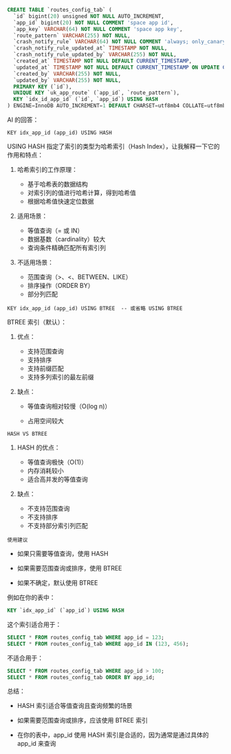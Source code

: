 ```sql
CREATE TABLE `routes_config_tab` (
  `id` bigint(20) unsigned NOT NULL AUTO_INCREMENT,
  `app_id` bigint(20) NOT NULL COMMENT 'space app id',
  `app_key` VARCHAR(64) NOT NULL COMMENT 'space app key',
  `route_pattern` VARCHAR(255) NOT NULL,
  `crash_notify_rule` VARCHAR(64) NOT NULL COMMENT 'always; only_canary; only_live; never',
  `crash_notify_rule_updated_at` TIMESTAMP NOT NULL,
  `crash_notify_rule_updated_by` VARCHAR(255) NOT NULL,
  `created_at` TIMESTAMP NOT NULL DEFAULT CURRENT_TIMESTAMP,
  `updated_at` TIMESTAMP NOT NULL DEFAULT CURRENT_TIMESTAMP ON UPDATE CURRENT_TIMESTAMP,
  `created_by` VARCHAR(255) NOT NULL,
  `updated_by` VARCHAR(255) NOT NULL,
  PRIMARY KEY (`id`),
  UNIQUE KEY `uk_app_route` (`app_id`, `route_pattern`),
  KEY `idx_id_app_id` (`id`, `app_id`) USING HASH
) ENGINE=InnoDB AUTO_INCREMENT=1 DEFAULT CHARSET=utf8mb4 COLLATE=utf8mb4_general_ci
```



AI 的回答：

```
KEY idx_app_id (app_id) USING HASH
```

USING HASH 指定了索引的类型为哈希索引（Hash Index），让我解释一下它的作用和特点：

1. 哈希索引的工作原理：
   + 基于哈希表的数据结构
   + 对索引列的值进行哈希计算，得到哈希值
   + 根据哈希值快速定位数据

2. 适用场景：
   + 等值查询（= 或 IN）
   + 数据基数（cardinality）较大
   + 查询条件精确匹配所有索引列

3. 不适用场景：
   + 范围查询（>、<、BETWEEN、LIKE）
   + 排序操作（ORDER BY）
   + 部分列匹配



```
KEY idx_app_id (app_id) USING BTREE  -- 或省略 USING BTREE
```

BTREE 索引（默认）：

1. 优点：
   + 支持范围查询
   + 支持排序
   + 支持前缀匹配
   + 支持多列索引的最左前缀

2. 缺点：

   + 等值查询相对较慢（O(log n)）

   +  占用空间较大

```
HASH VS BTREE
```

1. HASH 的优点：
   + 等值查询极快（O(1)）
   + 内存消耗较小
   + 适合高并发的等值查询

2. 缺点：
   + 不支持范围查询
   + 不支持排序
   + 不支持部分索引列匹配



```
使用建议
```

- 如果只需要等值查询，使用 HASH

- 如果需要范围查询或排序，使用 BTREE

- 如果不确定，默认使用 BTREE

例如在你的表中：

```sql
KEY `idx_app_id` (`app_id`) USING HASH
```

这个索引适合用于：

```sql
SELECT * FROM routes_config_tab WHERE app_id = 123;
SELECT * FROM routes_config_tab WHERE app_id IN (123, 456);
```

不适合用于：

```sql
SELECT * FROM routes_config_tab WHERE app_id > 100;
SELECT * FROM routes_config_tab ORDER BY app_id;
```

总结：

- HASH 索引适合等值查询且查询频繁的场景

- 如果需要范围查询或排序，应该使用 BTREE 索引

- 在你的表中，app_id 使用 HASH 索引是合适的，因为通常是通过具体的 app_id 来查询
